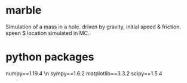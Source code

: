 # marble
Simulation of a mass in a hole. driven by gravity, initial speed & friction.
speen $ location simulated in MC.

# python packages
numpy==1.19.4 \n
sympy==1.6.2
matplotlib==3.3.2
scipy==1.5.4

